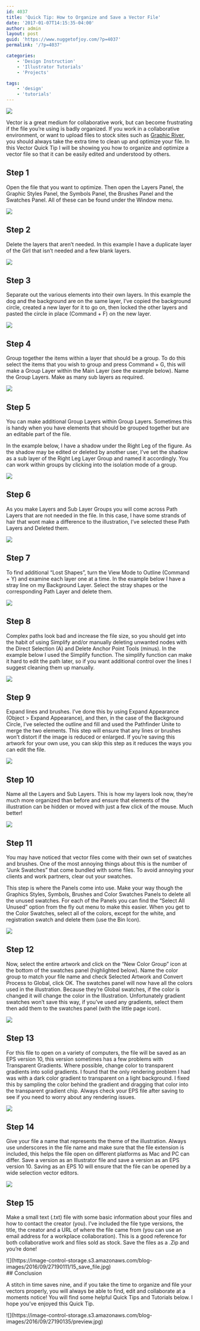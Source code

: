 ```yaml
---
id: 4037
title: 'Quick Tip: How to Organize and Save a Vector File'
date: '2017-01-07T14:15:35-04:00'
author: admin
layout: post
guid: 'https://www.nuggetofjoy.com/?p=4037'
permalink: '/?p=4037'

categories:
    - 'Design Instruction'
    - 'Illustrator Tutorials'
    - 'Projects'

tags:
    - 'design'
    - 'tutorials'
---
```


![](https://image-control-storage.s3.amazonaws.com/blog-images/2016/09/27190135/preview.jpg)

Vector is a great medium for collaborative work, but can become frustrating if the file you’re using is badly organized. If you work in a collaborative environment, or want to upload files to stock sites such as [Graphic River](http://graphicriver.net/?ref=VectorPremium), you should always take the extra time to clean up and optimize your file. In this Vector Quick Tip I will be showing you how to organize and optimize a vector file so that it can be easily edited and understood by others.

## Step 1

Open the file that you want to optimize. Then open the Layers Panel, the Graphic Styles Panel, the Symbols Panel, the Brushes Panel and the Swatches Panel. All of these can be found under the Window menu.

![](https://image-control-storage.s3.amazonaws.com/blog-images/2016/09/27190134/01_open_panels.jpg)

## Step 2

Delete the layers that aren’t needed. In this example I have a duplicate layer of the Girl that isn’t needed and a few blank layers.


![](https://image-control-storage.s3.amazonaws.com/blog-images/2016/09/27190132/02_clear_unwanted_layers.jpg)

## Step 3

Separate out the various elements into their own layers. In this example the dog and the background are on the same layer, I’ve copied the background circle, created a new layer for it to go on, then locked the other layers and pasted the circle in place (Command + F) on the new layer.


![](https://image-control-storage.s3.amazonaws.com/blog-images/2016/09/27190131/03_name_layers.jpg)

## Step 4

Group together the items within a layer that should be a group. To do this select the items that you wish to group and press Command + G, this will make a Group Layer within the Main Layer (see the example below). Name the Group Layers. Make as many sub layers as required.


![](https://image-control-storage.s3.amazonaws.com/blog-images/2016/09/27190130/04_group_sub_layers.jpg)

## Step 5

You can make additional Group Layers within Group Layers. Sometimes this is handy when you have elements that should be grouped together but are an editable part of the file.

In the example below, I have a shadow under the Right Leg of the figure. As the shadow may be edited or deleted by another user, I’ve set the shadow as a sub layer of the Right Leg Layer Group and named it accordingly. You can work within groups by clicking into the isolation mode of a group.


![](https://image-control-storage.s3.amazonaws.com/blog-images/2016/09/27190128/07_group_simmilar_items_within_groups.jpg)

## Step 6

As you make Layers and Sub Layer Groups you will come across Path Layers that are not needed in the file. In this case, I have some strands of hair that wont make a difference to the illustration, I’ve selected these Path Layers and Deleted them.

![](https://image-control-storage.s3.amazonaws.com/blog-images/2016/09/27190125/05_delete_unwanted_shapes.jpg)

## Step 7

To find additional “Lost Shapes”, turn the View Mode to Outline (Command + Y) and examine each layer one at a time. In the example below I have a stray line on my Background Layer. Select the stray shapes or the corresponding Path Layer and delete them.

![](https://image-control-storage.s3.amazonaws.com/blog-images/2016/09/27190124/06_delete_hidden_unwanted_shapes.jpg)

## Step 8

Complex paths look bad and increase the file size, so you should get into the habit of using Simplify and/or manually deleting unwanted nodes with the Direct Selection (A) and Delete Anchor Point Tools (minus). In the example below I used the Simplify function. The simplify function can make it hard to edit the path later, so if you want additional control over the lines I suggest cleaning them up manually.

![](https://image-control-storage.s3.amazonaws.com/blog-images/2016/09/27190123/09_simplify.jpg)

## Step 9

Expand lines and brushes. I’ve done this by using Expand Appearance (Object &gt; Expand Appearance), and then, in the case of the Background Circle, I’ve selected the outline and fill and used the Pathfinder Unite to merge the two elements. This step will ensure that any lines or brushes won’t distort if the image is reduced or enlarged. If you’re saving this artwork for your own use, you can skip this step as it reduces the ways you can edit the file.

![](https://image-control-storage.s3.amazonaws.com/blog-images/2016/09/27190121/11_expand_brushes.jpg)

## Step 10

Name all the Layers and Sub Layers. This is how my layers look now, they’re much more organized than before and ensure that elements of the illustration can be hidden or moved with just a few click of the mouse. Much better!

![](https://image-control-storage.s3.amazonaws.com/blog-images/2016/09/27190120/10_final_layers.jpg)

## Step 11

You may have noticed that vector files come with their own set of swatches and brushes. One of the most annoying things about this is the number of “Junk Swatches” that come bundled with some files. To avoid annoying your clients and work partners, clear out your swatches.

This step is where the Panels come into use. Make your way though the Graphics Styles, Symbols, Brushes and Color Swatches Panels to delete all the unused swatches. For each of the Panels you can find the “Select All Unused” option from the fly out menu to make this easier. When you get to the Color Swatches, select all of the colors, except for the white, and registration swatch and delete them (use the Bin Icon).

![](https://image-control-storage.s3.amazonaws.com/blog-images/2016/09/27190118/13_delete_unwanted_swatches.jpg)

## Step 12

Now, select the entire artwork and click on the “New Color Group” icon at the bottom of the swatches panel (highlighted below). Name the color group to match your file name and check Selected Artwork and Convert Process to Global, click OK. The swatches panel will now have all the colors used in the illustration. Because they’re Global swatches, if the color is changed it will change the color in the Illustration. Unfortunately gradient swatches won’t save this way, if you’ve used any gradients, select them then add them to the swatches panel (with the little page icon).

![](https://image-control-storage.s3.amazonaws.com/blog-images/2016/09/27190116/13_make_swatches.jpg)

## Step 13

For this file to open on a variety of computers, the file will be saved as an EPS version 10, this version sometimes has a few problems with Transparent Gradients. Where possible, change color to transparent gradients into solid gradients. I found that the only rendering problem I had was with a dark color gradient to transparent on a light background. I fixed this by sampling the color behind the gradient and dragging that color into the transparent gradient chip. Always check your EPS file after saving to see if you need to worry about any rendering issues.

![](https://image-control-storage.s3.amazonaws.com/blog-images/2016/09/27190115/12_gradient.jpg)

## Step 14

Give your file a name that represents the theme of the illustration. Always use underscores in the file name and make sure that the file extension is included, this helps the file open on different platforms as Mac and PC can differ. Save a version as an Illustrator file and save a version as an EPS version 10. Saving as an EPS 10 will ensure that the file can be opened by a wide selection vector editors.

![](https://image-control-storage.s3.amazonaws.com/blog-images/2016/09/27190113/14_save_as_eps.jpg)

## Step 15

Make a small text (.txt) file with some basic information about your files and how to contact the creator (you). I’ve included the file type versions, the title, the creator and a URL of where the file came from (you can use an email address for a workplace collaboration). This is a good reference for both collaborative work and files sold as stock. Save the files as a .Zip and you’re done!

<div class="tutorial_image">![](https://image-control-storage.s3.amazonaws.com/blog-images/2016/09/27190111/15_save_file.jpg)</div><div class="tutorial_image"></div><div class="tutorial_image">## Conclusion

A stitch in time saves nine, and if you take the time to organize and file your vectors properly, you will always be able to find, edit and collaborate at a moments notice! You will find some helpful Quick Tips and Tutorials below. I hope you’ve enjoyed this Quick Tip.

<div class="tutorial_image">![](https://image-control-storage.s3.amazonaws.com/blog-images/2016/09/27190135/preview.jpg)</div></div>